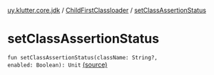 [uy.klutter.core.jdk](../index.md) / [ChildFirstClassloader](index.md) / [setClassAssertionStatus](.)


# setClassAssertionStatus
<code>fun setClassAssertionStatus(className: String?, enabled: Boolean): Unit</code> [(source)](https://github.com/kohesive/klutter/blob/master/core-jdk6/src/main/kotlin/uy/klutter/core/jdk/ChildFirstClassloader.kt#L98)<br/>

